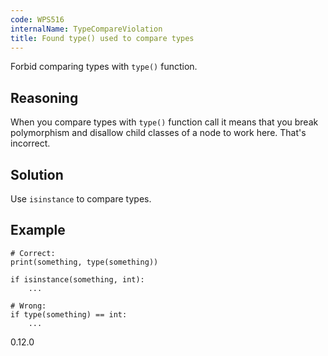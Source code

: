 ```yaml
---
code: WPS516
internalName: TypeCompareViolation
title: Found type() used to compare types
---
```


Forbid comparing types with `type()` function.

## Reasoning
When you compare types with `type()` function call it means that you
break polymorphism and disallow child classes of a node to work
here. That's incorrect.

## Solution
Use `isinstance` to compare types.

## Example

    # Correct:
    print(something, type(something))
    
    if isinstance(something, int):
        ...
    
    # Wrong:
    if type(something) == int:
        ...

<div class="versionadded">

0.12.0

</div>